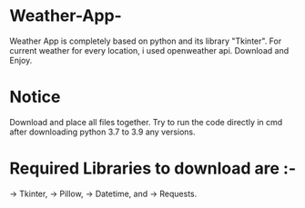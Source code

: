 # Weather-App-
Weather App is completely based on python and its library "Tkinter". For current weather for every location, i used openweather api. Download and Enjoy.

# Notice
Download and place all files together. Try to run the code directly in cmd after downloading python 3.7 to 3.9 any versions.

# Required Libraries to download are :-
-> Tkinter, -> Pillow, -> Datetime, and -> Requests.
